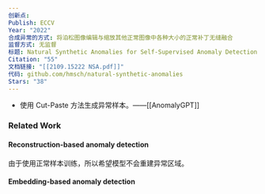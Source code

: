 ```yaml
---
创新点: 
Publish: ECCV
Year: "2022"
合成异常的方式: 将泊松图像编辑与缩放其他正常图像中各种大小的正常补丁无缝融合
监督方式: 无监督
标题: Natural Synthetic Anomalies for Self-Supervised Anomaly Detection and Localization
Citation: "55"
文档链接: "[[2109.15222 NSA.pdf]]"
代码: github.com/hmsch/natural-synthetic-anomalies
Stars: "38"
---
```


- 使用 Cut-Paste 方法生成异常样本。——[[AnomalyGPT]]
### Related Work
#### Reconstruction-based anomaly detection
由于使用正常样本训练，所以希望模型不会重建异常区域。
#### Embedding-based anomaly detection
